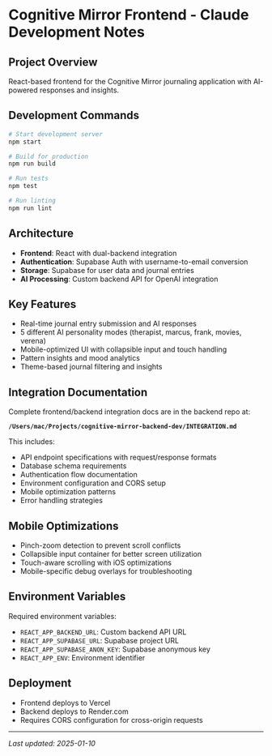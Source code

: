 # Cognitive Mirror Frontend - Claude Development Notes

## Project Overview

React-based frontend for the Cognitive Mirror journaling application with AI-powered responses and insights.

## Development Commands

```bash
# Start development server
npm start

# Build for production  
npm run build

# Run tests
npm test

# Run linting
npm run lint
```

## Architecture

- **Frontend**: React with dual-backend integration
- **Authentication**: Supabase Auth with username-to-email conversion
- **Storage**: Supabase for user data and journal entries
- **AI Processing**: Custom backend API for OpenAI integration

## Key Features

- Real-time journal entry submission and AI responses
- 5 different AI personality modes (therapist, marcus, frank, movies, verena)
- Mobile-optimized UI with collapsible input and touch handling
- Pattern insights and mood analytics
- Theme-based journal filtering and insights

## Integration Documentation

Complete frontend/backend integration docs are in the backend repo at:

**`/Users/mac/Projects/cognitive-mirror-backend-dev/INTEGRATION.md`**

This includes:
- API endpoint specifications with request/response formats
- Database schema requirements  
- Authentication flow documentation
- Environment configuration and CORS setup
- Mobile optimization patterns
- Error handling strategies

## Mobile Optimizations

- Pinch-zoom detection to prevent scroll conflicts
- Collapsible input container for better screen utilization
- Touch-aware scrolling with iOS optimizations
- Mobile-specific debug overlays for troubleshooting

## Environment Variables

Required environment variables:
- `REACT_APP_BACKEND_URL`: Custom backend API URL
- `REACT_APP_SUPABASE_URL`: Supabase project URL
- `REACT_APP_SUPABASE_ANON_KEY`: Supabase anonymous key
- `REACT_APP_ENV`: Environment identifier

## Deployment

- Frontend deploys to Vercel
- Backend deploys to Render.com
- Requires CORS configuration for cross-origin requests

---
*Last updated: 2025-01-10*